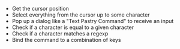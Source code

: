 




* Get the cursor position
* Select everything from the cursor up to some character
* Pop up a dialog like a "Text Pastry Command" to receive an input
* Check if a character is equal to a given character
* Check if a character matches a regexp
* Bind the command to a combination of keys
